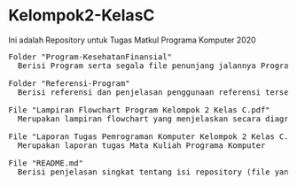 # Kelompok2-KelasC
Ini adalah Repository untuk Tugas Matkul Programa Komputer 2020
<pre>
Folder "Program-KesehatanFinansial"
  Berisi Program serta segala file penunjang jalannya Program

Folder "Referensi-Program"
  Berisi referensi dan penjelasan penggunaan referensi tersebut dalam Program yang dibuat

File "Lampiran Flowchart Program Kelompok 2 Kelas C.pdf"
  Merupakan lampiran flowchart yang menjelaskan secara diagram alir tentang cara kerja program

File "Laporan Tugas Pemrograman Komputer Kelompok 2 Kelas C.docx"
  Merupakan laporan tugas Mata Kuliah Programa Komputer

File "README.md"
  Berisi penjelasan singkat tentang isi repository (file yang sekarang sedang dibaca adalah README.md)
</pre>
